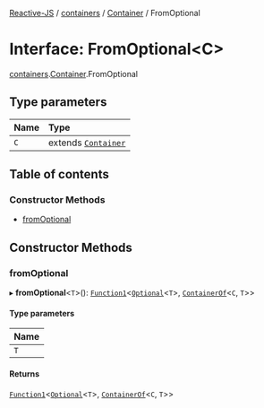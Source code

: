 [Reactive-JS](../README.md) / [containers](../modules/containers.md) / [Container](../modules/containers.Container.md) / FromOptional

# Interface: FromOptional<C\>

[containers](../modules/containers.md).[Container](../modules/containers.Container.md).FromOptional

## Type parameters

| Name | Type |
| :------ | :------ |
| `C` | extends [`Container`](containers.Container-1.md) |

## Table of contents

### Constructor Methods

- [fromOptional](containers.Container.FromOptional.md#fromoptional)

## Constructor Methods

### fromOptional

▸ **fromOptional**<`T`\>(): [`Function1`](../modules/functions.md#function1)<[`Optional`](../modules/functions.md#optional)<`T`\>, [`ContainerOf`](../modules/containers.md#containerof)<`C`, `T`\>\>

#### Type parameters

| Name |
| :------ |
| `T` |

#### Returns

[`Function1`](../modules/functions.md#function1)<[`Optional`](../modules/functions.md#optional)<`T`\>, [`ContainerOf`](../modules/containers.md#containerof)<`C`, `T`\>\>
